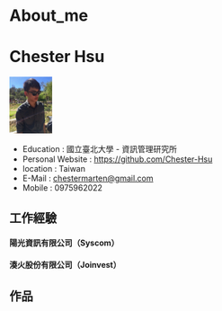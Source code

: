 # About_me

# Chester Hsu
<img src="https://github.com/Chester-Hsu/Chester-Hsu.github.io/blob/main/image/S__63627269.jpg" width="15%" height="15%">

* Education : 國立臺北大學 - 資訊管理研究所
* Personal Website : https://github.com/Chester-Hsu
* location : Taiwan
* E-Mail : chestermarten@gmail.com
* Mobile : 0975962022

## 工作經驗

#### 陽光資訊有限公司（Syscom）


#### 湊火股份有限公司（Joinvest）

#### 
## 作品

